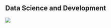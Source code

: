 ##  Data Science and Development<br>

![](https://github-readme-streak-stats.herokuapp.com/?user=SoumiOnGit&theme=dark&hide_border=false)<br/>

